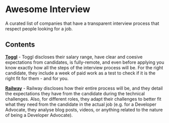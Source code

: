 # Awesome Interview
A curated list of companies that have a transparent interview process that respect people looking for a job.

## Contents
**[Toggl](https://toggl.com/jobs/#jobs)** - Toggl discloses their salary range, have clear and coesive expectations from candidates, is fully-remote, and even before applying you know exactly how all the steps of the interview process will be. For the right candidate, they include a week of paid work as a test to check if it is the right fit for them - and for you.

**[Railway](https://railway.app/careers)** - Railway discloses how their entire process will be, and they detail the expectations they have from the candidate during the technical challenges. Also, for different roles, they adapt their challenges to better fit what they need from the candidate in the actual job (e.g. for a Developer Advocate, they analyse blog posts, videos, or anything related to the nature of being a Developer Advocate).
